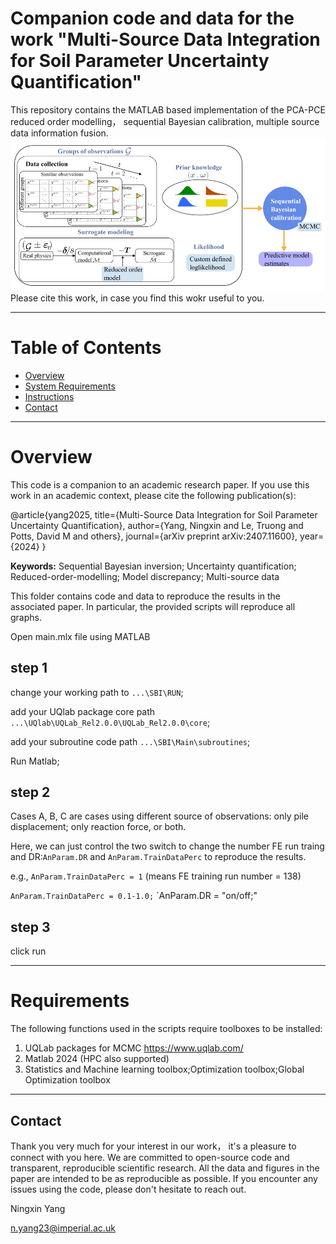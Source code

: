 # Companion code and data for the work "Multi-Source Data Integration for Soil Parameter Uncertainty Quantification"

  This repository contains the MATLAB based implementation of the PCA-PCE reduced order modelling， sequential Bayesian calibration, multiple source data information fusion. 
  ![alt text](image.png)
  Please cite this work, in case you find this wokr useful to you.

--------------------
# Table of Contents
<!-- TOC depthFrom:2 depthTo:4 withLinks:1 updateOnSave:1 orderedList:0 -->
- [Overview](#Overview)
- [System Requirements](#Requirements)
- [Instructions](#Instructions)
- [Contact](#Contact)
<!-- /TOC -->
---------------------
# Overview <a name="Overview"></a>
This code is a companion to an academic research paper. If you use this work in an academic context, please cite the following publication(s):

  @article{yang2025,
    title={Multi-Source Data Integration for Soil Parameter Uncertainty Quantification},
    author={Yang, Ningxin and Le, Truong and Potts, David M and others},
    journal={arXiv preprint arXiv:2407.11600},
    year={2024}
  }

**Keywords:** Sequential Bayesian inversion; Uncertainty quantification; Reduced-order-modelling; Model discrepancy; Multi-source data

This folder contains code and data to reproduce the results in the associated paper. In particular, the provided scripts will reproduce all graphs.

Open main.mlx file using MATLAB
## step 1
change your working path to `...\SBI\RUN`;

add your UQlab package core path `...\UQlab\UQLab_Rel2.0.0\UQLab_Rel2.0.0\core`;

add your subroutine code path `...\SBI\Main\subroutines`;

Run Matlab;

## step 2
Cases A, B, C are cases using different source of observations: only pile displacement; only reaction force, or both. 

Here, we can just control the two switch to change the number FE run traing and DR:`AnParam.DR` and `AnParam.TrainDataPerc` to reproduce the results.

e.g., `AnParam.TrainDataPerc = 1` (means FE training run number = 138)

  `AnParam.TrainDataPerc = 0.1-1.0;`
  `AnParam.DR = "on/off;"

## step 3
click run

---------------------
# Requirements <a name="Requirements"></a>
The following functions used in the scripts require toolboxes to be installed:
1. UQLab packages for MCMC https://www.uqlab.com/
2. Matlab 2024 (HPC also supported)
3. Statistics and Machine learning toolbox;Optimization toolbox;Global Optimization toolbox


---------------------
## Contact <a name="Contact"></a>
Thank you very much for your interest in our work， it's a pleasure to connect with you here. We are committed to open-source code and transparent, reproducible scientific research. All the data and figures in the paper are intended to be as reproducible as possible. If you encounter any issues using the code, please don't hesitate to reach out.

Ningxin Yang

n.yang23@imperial.ac.uk